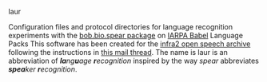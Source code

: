 laur

Configuration files and protocol directories for language recognition
experiments with the [bob.bio.spear
package](https://github.com/bioidiap/bob.bio.spear) on [IARPA
Babel](https://www.iarpa.gov/index.php/research-programs/babel) Language Packs
This software has been created for the [infra2 open speech
archive](http://hlt.bme.hu/en/projects/speech) following the instructions in
[this mail
thread](https://groups.google.com/forum/#!topic/bob-devel/e4kNR-WCTQE).
The name is laur is an abbreviation of _**la**ng**u**age **r**ecognition_
inspired by the way _spear_ abbreviates _**spea**ker **r**ecognition_.
